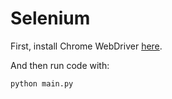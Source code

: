 # Selenium

First, install Chrome WebDriver [here](https://chromedriver.chromium.org/downloads).

And then run code with:

```bash
python main.py
```
